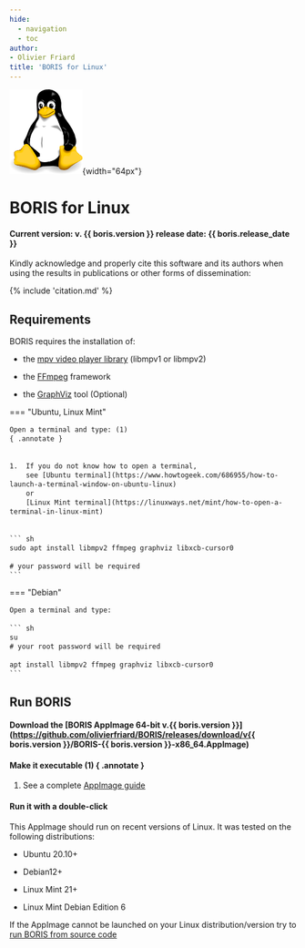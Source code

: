 ```yaml
---
hide:
  - navigation
  - toc
author:
- Olivier Friard
title: 'BORIS for Linux'
---
```


![Tux Linux logo](images/tux_128px.png){width="64px"}

# BORIS for Linux

#### Current version: v. {{ boris.version }} release date: {{ boris.release_date }}

Kindly acknowledge and properly cite this software and its authors when using the results in publications or other forms of dissemination:

{% include 'citation.md' %}




## Requirements


BORIS requires the installation of:

* the [mpv video player library](https://www.mpv.io) (libmpv1 or libmpv2)

* the [FFmpeg](https://www.ffmpeg.org) framework

* the [GraphViz](https://graphviz.org/) tool (Optional)


=== "Ubuntu, Linux Mint"

    Open a terminal and type: (1)
    { .annotate }


    1.  If you do not know how to open a terminal,
        see [Ubuntu terminal](https://www.howtogeek.com/686955/how-to-launch-a-terminal-window-on-ubuntu-linux)
        or
        [Linux Mint terminal](https://linuxways.net/mint/how-to-open-a-terminal-in-linux-mint)


    ``` sh
    sudo apt install libmpv2 ffmpeg graphviz libxcb-cursor0 

    # your password will be required 
    ```



=== "Debian"

    Open a terminal and type:

    ``` sh
    su
    # your root password will be required

    apt install libmpv2 ffmpeg graphviz libxcb-cursor0
    ```






## Run BORIS

#### Download the [BORIS AppImage 64-bit v.{{ boris.version }}](https://github.com/olivierfriard/BORIS/releases/download/v{{ boris.version }}/BORIS-{{ boris.version }}-x86_64.AppImage)


#### Make it executable (1) { .annotate }

1.  See a complete [AppImage guide](https://itsfoss.com/use-appimage-linux)



#### Run it with a double-click



This AppImage should run on recent versions of Linux. It was tested on the following distributions:

* Ubuntu 20.10+

* Debian12+

* Linux Mint 21+

* Linux Mint Debian Edition 6



If the AppImage cannot be launched on your Linux distribution/version try to [run BORIS from source code](run_source_code.md)

<!--
## ![Ubuntu logo](https://upload.wikimedia.org/wikipedia/commons/thumb/9/94/Ubuntu_logoib.svg/240px-Ubuntu_logoib.svg.png){width="64px"} [Ubuntu](ubuntu.md)


## ![Linux Mint logo](images/linux_mint_logo.svg){width="68px"} [Linux Mint](ubuntu.md)


## ![Debian logo](https://upload.wikimedia.org/wikipedia/commons/thumb/6/66/Openlogo-debianV2.svg/194px-Openlogo-debianV2.svg.png){width="56px"} [Debian](debian.md)


## ![Linux Lite logo](https://www.linuxliteos.com/assets/img/home/lite-news.png){width="80px"} [Linux Lite](linux_lite.md)

-->





